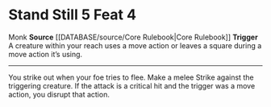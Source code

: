 ﻿---
actions: '[reaction]'
feat: Stand Still
id: '447'
level: '4'
name: Stand Still
rarity: Common
source: '[[DATABASE/source/Core Rulebook|Core Rulebook]]'
trait:
- '[[DATABASE/trait/Monk|Monk]]'
trigger: "A creature within your reach uses a move action or leaves a square during\
  \ a move action it\u2019s using."
type: Feat

---
# Stand Still <span class="action-icon">5</span> <span class="item-type">Feat 4</span>

<span class="item-trait">Monk</span>
**Source** [[DATABASE/source/Core Rulebook|Core Rulebook]] 
**Trigger** A creature within your reach uses a move action or leaves a square during a move action it’s using.

---
You strike out when your foe tries to flee. Make a melee Strike against the triggering creature. If the attack is a critical hit and the trigger was a move action, you disrupt that action.